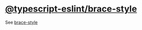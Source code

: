 [@typescript-eslint/brace-style](https://typescript-eslint.io/rules/brace-style)
======================================================================================================================================================
See [brace-style](../eslint/brace-style.md)
